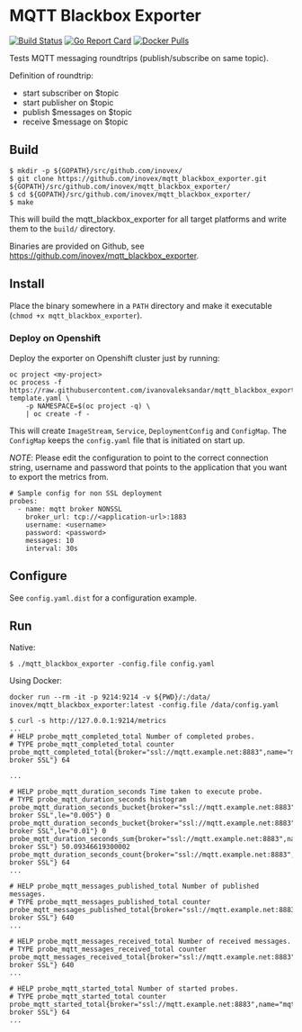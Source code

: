 # MQTT Blackbox Exporter

[![Build Status](https://travis-ci.org/inovex/mqtt_blackbox_exporter.png?branch=master)](https://travis-ci.org/inovex/mqtt_blackbox_exporter)
[![Go Report Card](https://goreportcard.com/badge/github.com/inovex/mqtt_blackbox_exporter)](https://goreportcard.com/report/github.com/inovex/mqtt_blackbox_exporter)
[![Docker Pulls](https://img.shields.io/docker/pulls/inovex/mqtt_blackbox_exporter.svg?maxAge=604800)](https://hub.docker.com/r/inovex/mqtt_blackbox_exporter/)

Tests MQTT messaging roundtrips (publish/subscribe on same topic).

Definition of roundtrip:

- start subscriber on $topic
- start publisher on $topic
- publish $messages on $topic
- receive $message on $topic

## Build

```
$ mkdir -p ${GOPATH}/src/github.com/inovex/
$ git clone https://github.com/inovex/mqtt_blackbox_exporter.git ${GOPATH}/src/github.com/inovex/mqtt_blackbox_exporter/
$ cd ${GOPATH}/src/github.com/inovex/mqtt_blackbox_exporter/
$ make
```

This will build the mqtt_blackbox_exporter for all target platforms and write them to the ``build/`` directory.

Binaries are provided on Github, see https://github.com/inovex/mqtt_blackbox_exporter.

## Install

Place the binary somewhere in a ``PATH`` directory and make it executable (``chmod +x mqtt_blackbox_exporter``).

### Deploy on Openshift

Deploy the exporter on Openshift cluster just by running:

```
oc project <my-project>
oc process -f https://raw.githubusercontent.com/ivanovaleksandar/mqtt_blackbox_exporter/master/contrib/openshift-template.yaml \
    -p NAMESPACE=$(oc project -q) \
    | oc create -f -
```

This will create `ImageStream`, `Service`, `DeploymentConfig` and `ConfigMap`. The `ConfigMap` keeps the `config.yaml` file that is initiated on start up.  

*NOTE*: Please edit the configuration to point to the correct connection string, username and password that points to the application that you want to export the metrics from.

```
# Sample config for non SSL deployment
probes:
  - name: mqtt broker NONSSL
    broker_url: tcp://<application-url>:1883
    username: <username>
    password: <password>
    messages: 10
    interval: 30s
```

## Configure

See ``config.yaml.dist`` for a configuration example.

## Run

Native:

```
$ ./mqtt_blackbox_exporter -config.file config.yaml
```

Using Docker:

```
docker run --rm -it -p 9214:9214 -v ${PWD}/:/data/ inovex/mqtt_blackbox_exporter:latest -config.file /data/config.yaml
```

```
$ curl -s http://127.0.0.1:9214/metrics
...
# HELP probe_mqtt_completed_total Number of completed probes.
# TYPE probe_mqtt_completed_total counter
probe_mqtt_completed_total{broker="ssl://mqtt.example.net:8883",name="mqtt broker SSL"} 64

...

# HELP probe_mqtt_duration_seconds Time taken to execute probe.
# TYPE probe_mqtt_duration_seconds histogram
probe_mqtt_duration_seconds_bucket{broker="ssl://mqtt.example.net:8883",name="mqtt broker SSL",le="0.005"} 0
probe_mqtt_duration_seconds_bucket{broker="ssl://mqtt.example.net:8883",name="mqtt broker SSL",le="0.01"} 0
probe_mqtt_duration_seconds_sum{broker="ssl://mqtt.example.net:8883",name="mqtt broker SSL"} 50.09346619300002
probe_mqtt_duration_seconds_count{broker="ssl://mqtt.example.net:8883",name="mqtt broker SSL"} 64
...

# HELP probe_mqtt_messages_published_total Number of published messages.
# TYPE probe_mqtt_messages_published_total counter
probe_mqtt_messages_published_total{broker="ssl://mqtt.example.net:8883",name="mqtt broker SSL"} 640
...

# HELP probe_mqtt_messages_received_total Number of received messages.
# TYPE probe_mqtt_messages_received_total counter
probe_mqtt_messages_received_total{broker="ssl://mqtt.example.net:8883",name="mqtt broker SSL"} 640
...

# HELP probe_mqtt_started_total Number of started probes.
# TYPE probe_mqtt_started_total counter
probe_mqtt_started_total{broker="ssl://mqtt.example.net:8883",name="mqtt broker SSL"} 64
...
```
